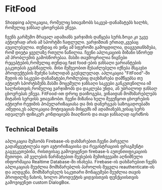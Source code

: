 # FitFood
Shopping აპლიკაცია, რომელიც სთავაზობს საკვებ-დანამატებს ხალხს, რომელიც ჯანსაღ ცხოვრებას ეწევა.


  ჩვენს გარშემო მრავალ ადამიანს ვარჯიშის დაწყება სურს.ზოგი კი უკვე აქტიურად არის ამ სპორტში ჩაფლული. ვარჯიშთან ერთად,კვებაც აუცილებელია.
თუნდაც ის ვინც ამ სფეროში გამოცდილია, დაგვეთანხმება, რომ დიეტა ყველაზე რთული ნაწილია. ჩვენი აპლიკაციის მიზანი სწორედ ამ
პრობლემის გამოსწორებაა.
 მასში თავმოყრილია წიგნები რეცეპტების,რომელიც თუნდაც fast food-ების ჯანსაღი ვარიანტების გაკეთებას გვასწავლის.
მისი მეშვეობით შესაძლებელი იქნება მსგავსი პროდუქტების შეძენა სახლიდან გაუსვლელად.
აპლიკაცია "FitFood"-ში  შედის ის საკვები-დანამატები,რომლებიც დაეხმარება 
დამწყებსა თუ აქტიურ სპორტსმენს.მასში მოცემული ჯანსაღი საკვები განკუთვნილია იმ ხალხისთვის,რომელიც ვარჯიშობს და დაკლება უნდა,
 ან უბრალოდ ჯანსაღ ცხოვრებას ეწევა. FitFood-ით დროც დაიზოგება, ვინაიდან მომხმარებლებს მიტანის სერვისს ვთავაზობთ.
 ჩვენი მიზანია ხელი შევუწყოთ ცხოვრების აქტიური რეჟიმის პოპულარიზაციასა და მის დანერგვას საზოგადოებაში
.იმედია,ეს აპლიკაცია მოტივაციას მისცემს იმ ადამიანებს,ვისაც სურს იდეალურ ფიზიკურ კონდიციებს მიაღწიოს და თავი ჯანსაღად იგრძნოს

## Technical Details
აპლიკაცია მუშაობს Firebase-ის დახმარებით.ჩვენი პირველი გადაწყვეტილება იყო ავტორიზაციისა და რეგისტრაციის
ფრაგმენტი გაგვეკეთებინა, რისთვისაც გამოვიყენეთ firebase-ს აუთენთიფიკაციის მეთოდი.
ამ ველების წარმატებით შევსების შემთხვევაში აღნიშნული ინფორმაცია Realtime Database-ში ინახება. Firebase-ის დახმარებით
ჩვენს აპლიკაციას შეუძლია მომხმარებლის პაროლის შეცვლა reauthenticate-ის და აღდგენა.
მომხმარებელს საკუთარი მონაცემები შეუძლია თავის პროფილზე ნახოს, ხოლო პროდუქტის ყიდვისთვის
ფუნქციისთვის გამოვიყენეთ custom DialogBox.
